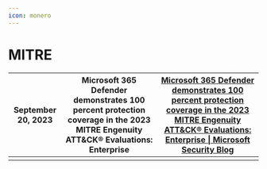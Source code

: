 ```yaml
---
icon: monero
---
```


# MITRE







| September 20, 2023 | Microsoft 365 Defender demonstrates 100 percent protection coverage in the 2023 MITRE Engenuity ATT\&CK® Evaluations: Enterprise  | [Microsoft 365 Defender demonstrates 100 percent protection coverage in the 2023 MITRE Engenuity ATT\&CK® Evaluations: Enterprise  \| Microsoft Security Blog](https://www.microsoft.com/en-us/security/blog/2023/09/20/microsoft-365-defender-demonstrates-100-percent-protection-coverage-in-the-2023-mitre-engenuity-attck-evaluations-enterprise/) |
| ------------------ | --------------------------------------------------------------------------------------------------------------------------------- | ------------------------------------------------------------------------------------------------------------------------------------------------------------------------------------------------------------------------------------------------------------------------------------------------------------------------------------------------------ |
|                    |                                                                                                                                   |                                                                                                                                                                                                                                                                                                                                                        |
